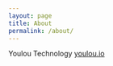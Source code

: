 ```yaml
---
layout: page
title: About
permalink: /about/
---
```


Youlou Technology [youlou.io](https://youlou.io/)

[youlou-technology]: https://youlou.io
